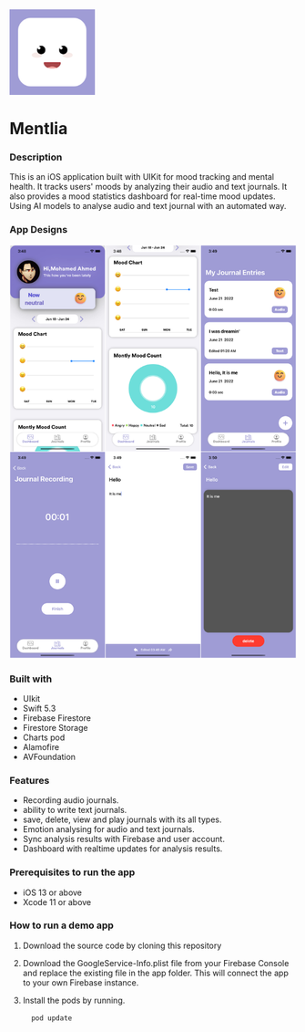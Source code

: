 <img src="https://github.com/mosliem/Mentlia/blob/main/screenshot/Untitled%20design%20(2).png" width = "150" height = "150"/>

# Mentlia
 
 ### Description 
 
 This is an iOS application built with UIKit for mood tracking and mental health. It tracks users' moods by analyzing their audio and text journals. It  also provides a mood statistics dashboard for real-time mood updates. Using AI models to analyse audio and text journal with an automated way.


### App Designs 
   <img src="https://github.com/mosliem/Mentlia/blob/main/screenshot/app_design.jpg" /> 

### Built with

-  UIkit
- Swift 5.3
- Firebase Firestore
- Firestore Storage
- Charts pod
- Alamofire
- AVFoundation

### Features

- Recording audio journals.
- ability to write text journals.
- save, delete, view and play journals with its all types.
- Emotion analysing for audio and text journals.
- Sync analysis results with Firebase and user account.
- Dashboard with realtime updates for analysis results.


### Prerequisites to run the app 
- iOS 13 or above 
- Xcode 11 or above 


### How to run a demo app

1. Download the source code by cloning this repository
2. Download the GoogleService-Info.plist file from your Firebase Console and replace the existing file in the app folder. This will connect the app to your own Firebase instance.
3. Install the pods by running.

         pod update




